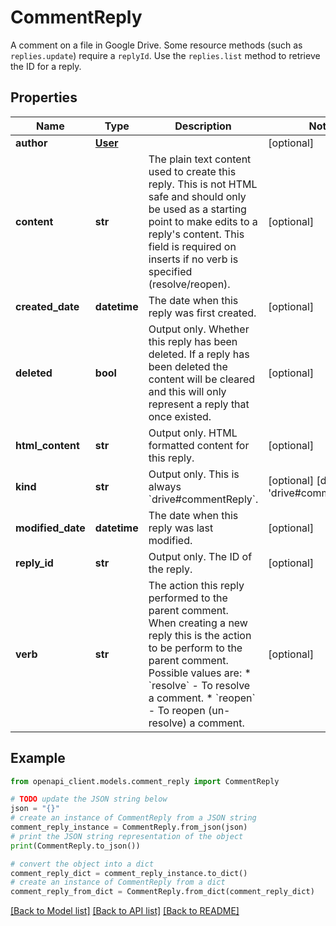 # CommentReply

A comment on a file in Google Drive. Some resource methods (such as `replies.update`) require a `replyId`. Use the `replies.list` method to retrieve the ID for a reply.

## Properties

Name | Type | Description | Notes
------------ | ------------- | ------------- | -------------
**author** | [**User**](User.md) |  | [optional] 
**content** | **str** | The plain text content used to create this reply. This is not HTML safe and should only be used as a starting point to make edits to a reply&#39;s content. This field is required on inserts if no verb is specified (resolve/reopen). | [optional] 
**created_date** | **datetime** | The date when this reply was first created. | [optional] 
**deleted** | **bool** | Output only. Whether this reply has been deleted. If a reply has been deleted the content will be cleared and this will only represent a reply that once existed. | [optional] 
**html_content** | **str** | Output only. HTML formatted content for this reply. | [optional] 
**kind** | **str** | Output only. This is always &#x60;drive#commentReply&#x60;. | [optional] [default to 'drive#commentReply']
**modified_date** | **datetime** | The date when this reply was last modified. | [optional] 
**reply_id** | **str** | Output only. The ID of the reply. | [optional] 
**verb** | **str** | The action this reply performed to the parent comment. When creating a new reply this is the action to be perform to the parent comment. Possible values are: * &#x60;resolve&#x60; - To resolve a comment. * &#x60;reopen&#x60; - To reopen (un-resolve) a comment. | [optional] 

## Example

```python
from openapi_client.models.comment_reply import CommentReply

# TODO update the JSON string below
json = "{}"
# create an instance of CommentReply from a JSON string
comment_reply_instance = CommentReply.from_json(json)
# print the JSON string representation of the object
print(CommentReply.to_json())

# convert the object into a dict
comment_reply_dict = comment_reply_instance.to_dict()
# create an instance of CommentReply from a dict
comment_reply_from_dict = CommentReply.from_dict(comment_reply_dict)
```
[[Back to Model list]](../README.md#documentation-for-models) [[Back to API list]](../README.md#documentation-for-api-endpoints) [[Back to README]](../README.md)


